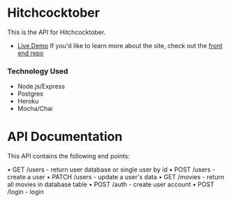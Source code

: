 # Hitchcocktober

This is the API for Hitchcocktober. 
- [Live Demo](https://hitchcocktober.now.sh/)
If you'd like to learn more about the site, check out the [front end repo](https://github.com/NGBlanchard/hitchcocktober-2) 
 

### Technology Used

* Node.js/Express
* Postgres
* Heroku
* Mocha/Chai

# API Documentation

This API contains the following end points:

  • GET /users - return user database or single user by id
  • POST /users - create a user
  • PATCH /users - update a user's data
  • GET /movies - return all movies in database table
  • POST /auth - create user account 
  • POST /login - login



